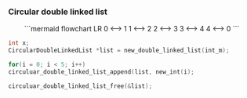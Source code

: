 ### Circular double linked list

<div style="text-align: center;">
```mermaid  
flowchart  LR  
 0 <--> 1
 1 <--> 2
 2 <--> 3
 3 <--> 4
 4 <--> 0
```
</div>

```c
int x;
CircularDoubleLinkedList *list = new_double_linked_list(int_m);

for(i = 0; i < 5; i++)
circuluar_double_linked_list_append(list, new_int(i);

circuluar_double_linked_list_free(&list);

```

